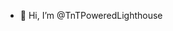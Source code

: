 - 👋 Hi, I’m @TnTPoweredLighthouse

<!---
TnTPoweredLighthouse/TnTPoweredLighthouse is a ✨ special ✨ repository because its `README.md` (this file) appears on your GitHub profile.
You can click the Preview link to take a look at your changes.
--->
